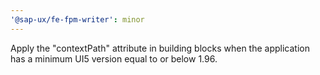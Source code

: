 ```yaml
---
'@sap-ux/fe-fpm-writer': minor
---
```


Apply the "contextPath" attribute in building blocks when the application has a minimum UI5 version equal to or below 1.96.
